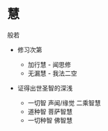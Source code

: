 # 慧

般若

- 修习次第

  - 加行慧 - 闻思修
  - 无漏慧 - 我法二空

- 证得出世圣智的深浅

  - 一切智 声闻/缘觉 二乘智慧
  - 道种智 菩萨智慧
  - 一切种智 佛智慧
